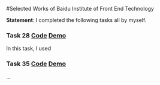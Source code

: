#Selected Works of Baidu Institute of Front End Technology

**Statement**: I completed the following tasks all by myself.

### Task 28 [Code]() [Demo](http://onloadteam.github.io/stage2/task28/task28.html)

In this task, I used 

### Task 35 [Code]() [Demo]()

...


